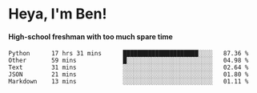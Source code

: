 # Heya, I'm Ben!
#### High-school freshman with too much spare time

<!--START_SECTION:waka-->
```text
Python      17 hrs 31 mins      █████████████████████░░░░   87.36 % 
Other       59 mins             █░░░░░░░░░░░░░░░░░░░░░░░░   04.98 % 
Text        31 mins             ░░░░░░░░░░░░░░░░░░░░░░░░░   02.64 % 
JSON        21 mins             ░░░░░░░░░░░░░░░░░░░░░░░░░   01.80 % 
Markdown    13 mins             ░░░░░░░░░░░░░░░░░░░░░░░░░   01.11 %
```
<!--END_SECTION:waka-->

